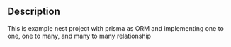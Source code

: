 ## Description

This is example nest project with prisma as ORM and implementing one to one, one to many, and many to many relationship

